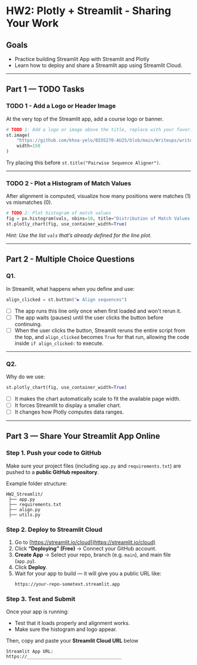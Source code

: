 # HW2: Plotly + Streamlit - Sharing Your Work

## Goals
- Practice building Streamlit App with Streamlit and Plotly 
- Learn how to deploy and share a Streamlit app using Streamlit Cloud.

---

## Part 1 — TODO Tasks

### TODO 1 - Add a Logo or Header Image
At the very top of the Streamlit app, add a course logo or banner.  

```python
# TODO 1: Add a logo or image above the title, replace with your favorite image
st.image(
    "https://github.com/khoa-yelo/BIOS270-AU25/blob/main/Writeups/writeup0/snyderlab.png?raw=true",
    width=150
)
```
Try placing this before `st.title("Pairwise Sequence Aligner")`.

---

### TODO 2 - Plot a Histogram of Match Values
After alignment is computed, visualize how many positions were matches (1) vs mismatches (0).

```python
# TODO 2: Plot histogram of match values
fig = px.histogram(vals, nbins=10, title="Distribution of Match Values (Match=1, Mismatch=0)")
st.plotly_chart(fig, use_container_width=True)
```

*Hint: Use the list `vals` that’s already defined for the line plot.*

---

## Part 2 - Multiple Choice Questions

### Q1.  
In Streamlit, what happens when you define and use:
```python
align_clicked = st.button("▶️ Align sequences")
```

- [ ] The app runs this line only once when first loaded and won't rerun it.  
- [ ] The app waits (pauses) until the user clicks the button before continuing.  
- [ ] When the user clicks the button, Streamlit reruns the entire script from the top, and `align_clicked` becomes `True` for that run, allowing the code inside `if align_clicked:` to execute.  

---

### Q2.  
Why do we use:
```python
st.plotly_chart(fig, use_container_width=True)
```
- [ ] It makes the chart automatically scale to fit the available page width.  
- [ ] It forces Streamlit to display a smaller chart.  
- [ ] It changes how Plotly computes data ranges.  

---

## Part 3 — Share Your Streamlit App Online

### Step 1. Push your code to GitHub
Make sure your project files (including `app.py` and `requirements.txt`) are pushed to a **public GitHub repository**.

Example folder structure:
```
HW2_Streamlit/
 ├── app.py
 ├── requirements.txt
 ├── align.py
 ├── utils.py
```

### Step 2. Deploy to Streamlit Cloud
1. Go to [https://streamlit.io/cloud](https://streamlit.io/cloud)  
2. Click **“Deploying” (Free)** → Connect your GitHub account.  
3.  **Create App** -> Select your repo, branch (e.g. `main`), and main file (`app.py`).  
4. Click **Deploy**.  
5. Wait for your app to build — it will give you a public URL like:
   ```
   https://your-repo-sometext.streamlit.app
   ```

### Step 3. Test and Submit
Once your app is running:
- Test that it loads properly and alignment works.  
- Make sure the histogram and logo appear.  

Then, copy and paste your **Streamlit Cloud URL** below  

```
Streamlit App URL:
https://____________________________________
```
